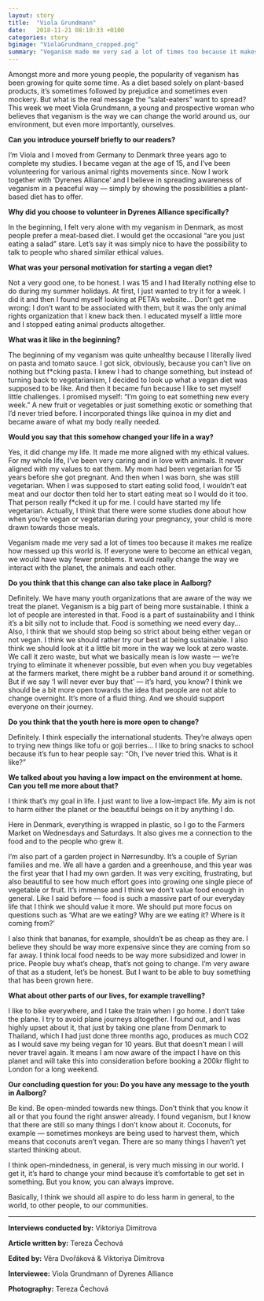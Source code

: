 ```yaml
---
layout: story
title:  "Viola Grundmann"
date:   2018-11-21 08:10:33 +0100
categories: story
bgimage: "ViolaGrundmann_cropped.png"
summary: "Veganism made me very sad a lot of times too because it makes me realize how messed up this world is. If everyone were to become an ethical vegan, we would have way fewer problems. It would really change the way we interact with the planet, the animals and each other."
---
```

Amongst more and more young people, the popularity of veganism has been growing for quite some time. As a diet based solely on plant-based products, it’s sometimes followed by prejudice and sometimes even mockery. But what is the real message the “salat-eaters” want to spread? This week we meet Viola Grundmann, a young and prospective woman who believes that veganism is the way we can change the world around us, our environment, but even more importantly, ourselves.

**Can you introduce yourself briefly to our readers?**

I’m Viola and I moved from Germany to Denmark three years ago to complete my studies. I became vegan at the age of 15, and I’ve been volunteering for various animal rights movements since. Now I work together with ‘Dyrenes Alliance’ and I believe in spreading awareness of veganism in a peaceful way — simply by showing the possibilities a plant-based diet has to offer.

**Why did you choose to volunteer in Dyrenes Alliance specifically?**

In the beginning, I felt very alone with my veganism in Denmark, as most people prefer a meat-based diet. I would get the occasional “are you just eating a salad” stare. Let’s say it was simply nice to have the possibility to talk to people who shared similar ethical values.

**What was your personal motivation for starting a vegan diet?**

Not a very good one, to be honest. I was 15 and I had literally nothing else to do during my summer holidays. At first, I just wanted to try it for a week. I did it and then I found myself looking at PETA’s website… Don’t get me wrong: I don’t want to be associated with them, but it was the only animal rights organization that I knew back then. I educated myself a little more and I stopped eating animal products altogether.

**What was it like in the beginning?**

The beginning of my veganism was quite unhealthy because I literally lived on pasta and tomato sauce. I got sick, obviously, because you can’t live on nothing but f*cking pasta. I knew I had to change something, but instead of turning back to vegetarianism, I decided to look up what a vegan diet was supposed to be like. And then it became fun because I like to set myself little challenges. I promised myself: “I’m going to eat something new every week.” A new fruit or vegetables or just something exotic or something that I’d never tried before. I incorporated things like quinoa in my diet and became aware of what my body really needed.

**Would you say that this somehow changed your life in a way?**

Yes, it did change my life. It made me more aligned with my ethical values. For my whole life, I’ve been very caring and in love with animals. It never aligned with my values to eat them. My mom had been vegetarian for 15 years before she got pregnant. And then when I was born, she was still vegetarian. When I was supposed to start eating solid food, I wouldn’t eat meat and our doctor then told her to start eating meat so I would do it too. That person really f*cked it up for me. I could have started my life vegetarian. Actually, I think that there were some studies done about how when you’re vegan or vegetarian during your pregnancy, your child is more drawn towards those meals.

Veganism made me very sad a lot of times too because it makes me realize how messed up this world is. If everyone were to become an ethical vegan, we would have way fewer problems. It would really change the way we interact with the planet, the animals and each other.

**Do you think that this change can also take place in Aalborg?**

Definitely. We have many youth organizations that are aware of the way we treat the planet. Veganism is a big part of being more sustainable. I think a lot of people are interested in that. Food is a part of sustainability and I think it’s a bit silly not to include that. Food is something we need every day… Also, I think that we should stop being so strict about being either vegan or not vegan. I think we should rather try our best at being sustainable. I also think we should look at it a little bit more in the way we look at zero waste. We call it zero waste, but what we basically mean is low waste — we’re trying to eliminate it whenever possible, but even when you buy vegetables at the farmers market, there might be a rubber band around it or something. But if we say ‘I will never ever buy that’ — it’s hard, you know? I think we should be a bit more open towards the idea that people are not able to change overnight. It’s more of a fluid thing. And we should support everyone on their journey.

**Do you think that the youth here is more open to change?**

Definitely. I think especially the international students. They’re always open to trying new things like tofu or goji berries… I like to bring snacks to school because it’s fun to hear people say: “Oh, I’ve never tried this. What is it like?”

**We talked about you having a low impact on the environment at home. Can you tell me more about that?**

I think that’s my goal in life. I just want to live a low-impact life. My aim is not to harm either the planet or the beautiful beings on it by anything I do.

Here in Denmark, everything is wrapped in plastic, so I go to the Farmers Market on Wednesdays and Saturdays. It also gives me a connection to the food and to the people who grew it.

I’m also part of a garden project in Nørresundby. It’s a couple of Syrian families and me. We all have a garden and a greenhouse, and this year was the first year that I had my own garden. It was very exciting, frustrating, but also beautiful to see how much effort goes into growing one single piece of vegetable or fruit. It’s immense and I think we don’t value food enough in general. Like I said before — food is such a massive part of our everyday life that I think we should value it more. We should put more focus on questions such as ‘What are we eating? Why are we eating it? Where is it coming from?’

I also think that bananas, for example, shouldn’t be as cheap as they are. I believe they should be way more expensive since they are coming from so far away. I think local food needs to be way more subsidized and lower in price. People buy what’s cheap, that’s not going to change. I’m very aware of that as a student, let’s be honest. But I want to be able to buy something that has been grown here.

**What about other parts of our lives, for example travelling?**

I like to bike everywhere, and I take the train when I go home. I don’t take the plane. I try to avoid plane journeys altogether. I found out, and I was highly upset about it, that just by taking one plane from Denmark to Thailand, which I had just done three months ago, produces as much CO2 as I would save my being vegan for 10 years. But that doesn’t mean I will never travel again. It means I am now aware of the impact I have on this planet and will take this into consideration before booking a 200kr flight to London for a long weekend.

**Our concluding question for you: Do you have any message to the youth in Aalborg?**

Be kind. Be open-minded towards new things. Don’t think that you know it all or that you found the right answer already. I found veganism, but I know that there are still so many things I don’t know about it. Coconuts, for example — sometimes monkeys are being used to harvest them, which means that coconuts aren’t vegan. There are so many things I haven’t yet started thinking about.

I think open-mindedness, in general, is very much missing in our world. I get it, it’s hard to change your mind because it’s comfortable to get set in something. But you know, you can always improve.

Basically, I think we should all aspire to do less harm in general, to the world, to other people, to our communities.

____________

**Interviews conducted by:** Viktoriya Dimitrova

**Article written by:** Tereza Čechová

**Edited by:** Věra Dvořáková & Viktoriya Dimitrova

**Interviewee:** Viola Grundmann of Dyrenes Alliance

**Photography:** Tereza Čechová
